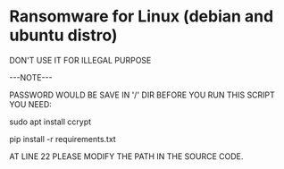 # Ransomware for Linux (debian and ubuntu distro)

DON'T USE IT FOR ILLEGAL PURPOSE

---NOTE---

PASSWORD WOULD BE SAVE IN '/' DIR
BEFORE YOU RUN THIS SCRIPT YOU NEED:

sudo apt install ccrypt

pip install -r requirements.txt

 AT LINE 22 PLEASE MODIFY THE PATH IN THE SOURCE CODE.

